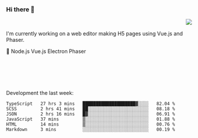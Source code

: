### Hi there 👋

<img align="right" src="https://github-readme-stats.vercel.app/api?username=jasonpanggo"/>

<br>
<p align="left">
I'm currently working on a web editor making H5 pages using Vue.js and Phaser.
</p>
<p align="left">
📖 Node.js Vue.js Electron Phaser
</p>
<br>
<br>
<br>
<br>

Development the last week:
<!--START_SECTION:waka-->

```text
TypeScript   27 hrs 3 mins   ████████████████████▓░░░░   82.04 %
SCSS         2 hrs 41 mins   ██░░░░░░░░░░░░░░░░░░░░░░░   08.18 %
JSON         2 hrs 16 mins   █▓░░░░░░░░░░░░░░░░░░░░░░░   06.91 %
JavaScript   37 mins         ▒░░░░░░░░░░░░░░░░░░░░░░░░   01.88 %
HTML         14 mins         ▒░░░░░░░░░░░░░░░░░░░░░░░░   00.76 %
Markdown     3 mins          ░░░░░░░░░░░░░░░░░░░░░░░░░   00.19 %
```

<!--END_SECTION:waka-->

<!--
**JASONPANGGO/jasonpanggo** is a ✨ _special_ ✨ repository because its `README.md` (this file) appears on your GitHub profile.

Here are some ideas to get you started:

- 🔭 I’m currently working on ...
- 🌱 I’m currently learning ...
- 👯 I’m looking to collaborate on ...
- 🤔 I’m looking for help with ...
- 💬 Ask me about ...
- 📫 How to reach me: ...
- 😄 Pronouns: ...
- ⚡ Fun fact: ...
-->
